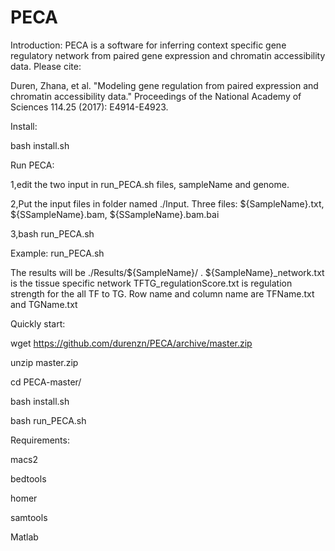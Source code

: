 # PECA

Introduction:
PECA is a software for inferring context specific gene regulatory network from paired gene expression and chromatin accessibility data.
Please cite: 

Duren, Zhana, et al. "Modeling gene regulation from paired expression and chromatin accessibility data." Proceedings of the National Academy of Sciences 114.25 (2017): E4914-E4923.

Install:

bash install.sh

Run PECA:

1,edit the two input in run_PECA.sh files, sampleName and genome.

2,Put the input files in folder named ./Input. Three files: ${SampleName}.txt, ${SSampleName}.bam, ${SSampleName}.bam.bai

3,bash run_PECA.sh

Example: run_PECA.sh

The results will be ./Results/${SampleName}/ .
${SampleName}_network.txt is the tissue specific network
TFTG_regulationScore.txt is regulation strength for the all TF to TG. Row name and column name are TFName.txt and TGName.txt

Quickly start:

wget https://github.com/durenzn/PECA/archive/master.zip

unzip master.zip

cd PECA-master/

bash install.sh

bash run_PECA.sh

Requirements:

macs2

bedtools

homer

samtools

Matlab



